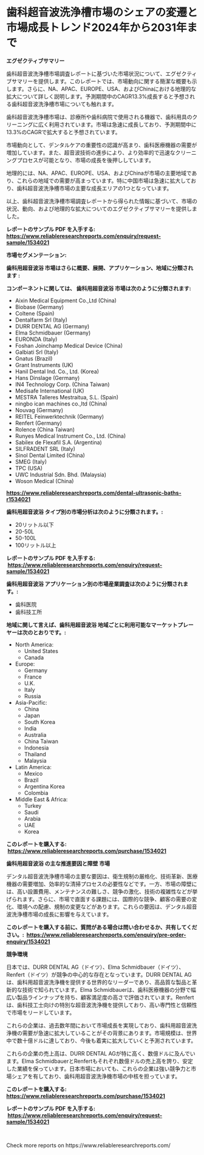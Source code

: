 <p><h1>歯科超音波洗浄槽市場のシェアの変遷と市場成長トレンド2024年から2031年まで</h1></p><p><strong>エグゼクティブサマリー</strong></p>
<p><p>歯科超音波洗浄槽市場調査レポートに基づいた市場状況について、エグゼクティブサマリーを提供します。このレポートでは、市場動向に関する簡潔な概要も示します。さらに、NA、APAC、EUROPE、USA、およびChinaにおける地理的な拡大について詳しく説明します。予測期間中のCAGR13.3%成長すると予想される歯科超音波洗浄槽市場についても触れます。</p><p>歯科超音波洗浄槽市場は、診療所や歯科病院で使用される機器で、歯科用具のクリーニングに広く利用されています。市場は急速に成長しており、予測期間中に13.3%のCAGRで拡大すると予想されています。</p><p>市場動向として、デンタルケアの重要性の認識が高まり、歯科医療機器の需要が増加しています。また、超音波技術の進歩により、より効率的で迅速なクリーニングプロセスが可能となり、市場の成長を後押ししています。</p><p>地理的には、NA、APAC、EUROPE、USA、およびChinaが市場の主要地域であり、これらの地域での需要が高まっています。特に中国市場は急速に拡大しており、歯科超音波洗浄槽市場の主要な成長エリアの1つとなっています。</p><p>以上、歯科超音波洗浄槽市場調査レポートから得られた情報に基づいて、市場の状況、動向、および地理的な拡大についてのエグゼクティブサマリーを提供しました。</p></p>
<p><strong>レポートのサンプル PDF を入手する: <a href="https://www.reliableresearchreports.com/enquiry/request-sample/1534021">https://www.reliableresearchreports.com/enquiry/request-sample/1534021</a></strong></p>
<p><strong>市場セグメンテーション:</strong></p>
<p><strong> 歯科用超音波浴 市場はさらに概要、展開、アプリケーション、地域に分類されます :</strong></p>
<p><strong>コンポーネントに関しては、 歯科用超音波浴 市場は次のように分類されます: &nbsp;</strong></p>
<p><ul><li>Aixin Medical Equipment Co.,Ltd (China)</li><li>Biobase (Germany)</li><li>Coltene (Spain)</li><li>Dentalfarm Srl (Italy)</li><li>DURR DENTAL AG (Germany)</li><li>Elma Schmidbauer (Germany)</li><li>EURONDA (Italy)</li><li>Foshan Joinchamp Medical Device (China)</li><li>Galbiati Srl (Italy)</li><li>Gnatus (Brazil)</li><li>Grant Instruments (UK)</li><li>Hanil Dental Ind. Co., Ltd. (Korea)</li><li>Hans Dinslage (Germany)</li><li>IN4 Technology Corp. (China Taiwan)</li><li>Medisafe International (UK)</li><li>MESTRA Talleres Mestraitua, S.L. (Spain)</li><li>ningbo ican machines co.,ltd (China)</li><li>Nouvag (Germany)</li><li>REITEL Feinwerktechnik (Germany)</li><li>Renfert (Germany)</li><li>Rolence (China Taiwan)</li><li>Runyes Medical Instrument Co., Ltd. (China)</li><li>Sabilex de Flexafil S.A. (Argentina)</li><li>SILFRADENT SRL (Italy)</li><li>Sinol Dental Limited (China)</li><li>SMEG (Italy)</li><li>TPC (USA)</li><li>UWC Industrial Sdn. Bhd. (Malaysia)</li><li>Woson Medical (China)</li></ul></p>
<p><strong><a href="https://www.reliableresearchreports.com/dental-ultrasonic-baths-r1534021">https://www.reliableresearchreports.com/dental-ultrasonic-baths-r1534021</a></strong></p>
<p><strong> 歯科用超音波浴 タイプ別の市場分析は次のように分類されます。:</strong></p>
<p><ul><li>20リットル以下</li><li>20-50L</li><li>50-100L</li><li>100リットル以上</li></ul></p>
<p><strong>レポートのサンプル PDF を入手する: &nbsp;<a href="https://www.reliableresearchreports.com/enquiry/request-sample/1534021">https://www.reliableresearchreports.com/enquiry/request-sample/1534021</a></strong></p>
<p><strong> 歯科用超音波浴 アプリケーション別の市場産業調査は次のように分類されます。:</strong></p>
<p><ul><li>歯科医院</li><li>歯科技工所</li></ul></p>
<p><strong>地域に関して言えば、歯科用超音波浴 地域ごとに利用可能なマーケットプレーヤーは次のとおりです。:</strong></p>
<p><ul>
    <li>
        North America:
        <ul>
            <li>United States</li>
            <li>Canada</li>
        </ul>
    </li>
    <li>
        Europe:
        <ul>
            <li>Germany</li>
            <li>France</li>
            <li>U.K.</li>
            <li>Italy</li>
            <li>Russia</li>
        </ul>
    </li>
    <li>
        Asia-Pacific:
        <ul>
            <li>China</li>
            <li>Japan</li>
            <li>South Korea</li>
            <li>India</li>
            <li>Australia</li>
            <li>China Taiwan</li>
            <li>Indonesia</li>
            <li>Thailand</li>
            <li>Malaysia</li>
        </ul>
    </li>
    <li>
        Latin America:
        <ul>
            <li>Mexico</li>
            <li>Brazil</li>
            <li>Argentina Korea</li>
            <li>Colombia</li>
        </ul>
    </li>
    <li>
        Middle East & Africa:
        <ul>
            <li>Turkey</li>
            <li>Saudi</li>
            <li>Arabia</li>
            <li>UAE</li>
            <li>Korea</li>
        </ul>
    </li>
    </ul></p>
<p><strong>このレポートを購入する: &nbsp;<a href="https://www.reliableresearchreports.com/purchase/1534021">https://www.reliableresearchreports.com/purchase/1534021</a></strong></p>
<p><strong>歯科用超音波浴 の主な推進要因と障壁 市場</strong></p>
<p><p>デンタル超音波洗浄槽市場の主要な要因は、衛生規制の厳格化、技術革新、医療機器の需要増加、効率的な清掃プロセスの必要性などです。一方、市場の障壁には、高い設置費用、メンテナンスの難しさ、競争の激化、技術の複雑性などが挙げられます。さらに、市場で直面する課題には、国際的な競争、顧客の需要の変化、環境への配慮、規制の変更などがあります。これらの要因は、デンタル超音波洗浄槽市場の成長に影響を与えています。</p></p>
<p><strong>このレポートを購入する前に、質問がある場合は問い合わせるか、共有してください。:&nbsp; <a href="https://www.reliableresearchreports.com/enquiry/pre-order-enquiry/1534021">https://www.reliableresearchreports.com/enquiry/pre-order-enquiry/1534021</a></strong></p>
<p><strong>競争環境</strong></p>
<p><p>日本では、DURR DENTAL AG（ドイツ）、Elma Schmidbauer（ドイツ）、Renfert（ドイツ）が競争の中心的な存在となっています。DURR DENTAL AGは、歯科用超音波洗浄機を提供する世界的なリーダーであり、高品質な製品と革新的な技術で知られています。Elma Schmidbauerは、歯科医療機器の分野で幅広い製品ラインナップを持ち、顧客満足度の高さで評価されています。Renfertは、歯科技工士向けの特別な超音波洗浄機を提供しており、高い専門性と信頼性で市場をリードしています。</p><p>これらの企業は、過去数年間において市場成長を実現しており、歯科用超音波洗浄機の需要が急速に拡大していることがその背景にあります。市場規模は、世界中で数十億ドルに達しており、今後も着実に拡大していくと予測されています。</p><p>これらの企業の売上高は、DURR DENTAL AGが特に高く、数億ドルに及んでいます。Elma SchmidbauerとRenfertもそれぞれ数億ドルの売上高を誇り、安定した業績を保っています。日本市場においても、これらの企業は強い競争力と市場シェアを有しており、歯科用超音波洗浄機市場の中核を担っています。</p></p>
<p><strong>このレポートを購入する: &nbsp; <a href="https://www.reliableresearchreports.com/purchase/1534021">https://www.reliableresearchreports.com/purchase/1534021</a></strong></p>
<p><strong>レポートのサンプル PDF を入手する: &nbsp;<a href="https://www.reliableresearchreports.com/enquiry/request-sample/1534021">https://www.reliableresearchreports.com/enquiry/request-sample/1534021</a></strong><strong></strong></p>
<p>&nbsp;</p>
<p>Check more reports on https://www.reliableresearchreports.com/</p>